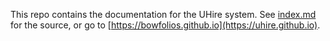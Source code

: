 This repo contains the documentation for the UHire system. See [index.md](index.md) for the source, or go to [https://bowfolios.github.io](https://uhire.github.io).
